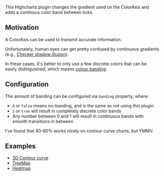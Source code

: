 This Highcharts plugin changes the gradient used on the ColorAxis and adds a continous color band between ticks.

## Motivation

A ColorAxis can be used to transmit accurate information.

Unfortunately, human eyes can get pretty confused by continuous gradients (e.g., [Checker shadow illusion](https://en.wikipedia.org/wiki/Checker_shadow_illusion)).

In these cases, it's better to only use a few discrete colors that can be easily distinguished, which means [colour banding](https://en.wikipedia.org/wiki/Colour_banding).

## Configuration

The amount of banding can be configured via `banding` property, where:
- `0` or `false` means no-banding, and is the same as not using this plugin
- `1` or `true` will result in completely discrete color bands
- Any number between 0 and 1 will result in continuous bands with smooth transitions in between

I've found that 40-60% works nicely on contour curve charts, but YMMV.

## Examples

- [3D Contour curve](https://jsfiddle.net/k2fmop7c/)
- [TreeMap](https://jsfiddle.net/4305doa8/)
- [Heatmap](https://jsfiddle.net/zwv5y38n/)
